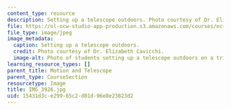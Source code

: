 ```yaml
---
content_type: resource
description: Setting up a telescope outdoors. Photo courtesy of Dr. Elizabeth Cavicchi.
file: https://ol-ocw-studio-app-production.s3.amazonaws.com/courses/ec-050-recreate-experiments-from-history-inform-the-future-from-the-past-galileo-january-iap-2010/15431d3ce29965c2d01d96e8e23823d2_IMG_3926.jpg
file_type: image/jpeg
image_metadata:
  caption: Setting up a telescope outdoors.
  credit: Photo courtesy of Dr. Elizabeth Cavicchi.
  image-alt: Photo of students setting up a telescope outdoors on a tripod.
learning_resource_types: []
parent_title: Motion and Telescope
parent_type: CourseSection
resourcetype: Image
title: IMG_3926.jpg
uid: 15431d3c-e299-65c2-d01d-96e8e23823d2
---
```

